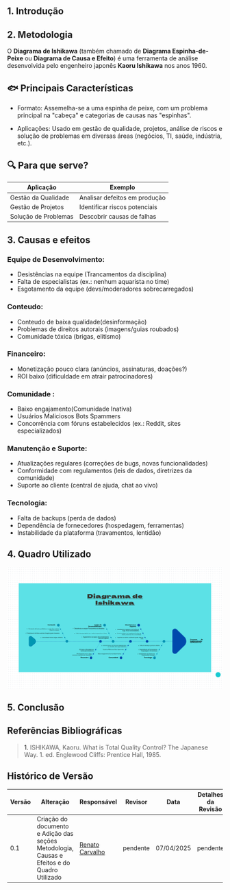 ## <a>1. Introdução</a>



## <a>2. Metodologia</a>

O **Diagrama de Ishikawa** (também chamado de **Diagrama Espinha-de-Peixe** ou **Diagrama de Causa e Efeito**) é uma ferramenta de análise desenvolvida pelo engenheiro japonês **Kaoru Ishikawa** nos anos 1960.

## 🐟 Principais Características    
 - Formato: Assemelha-se a uma espinha de peixe, com um problema principal na "cabeça" e categorias de causas nas "espinhas".

- Aplicações: Usado em gestão de qualidade, projetos, análise de riscos e solução de problemas em diversas áreas (negócios, TI, saúde, indústria, etc.).

## 🔍 Para que serve?
|Aplicação|	Exemplo|
|---|--|
|Gestão da Qualidade|	Analisar defeitos em produção|
|Gestão de Projetos	|Identificar riscos potenciais|
|Solução de Problemas|	Descobrir causas de falhas|

## <a>3. Causas e efeitos</a>

### Equipe de Desenvolvimento:
 - Desistências na equipe (Trancamentos da disciplina)
 - Falta de especialistas (ex.: nenhum aquarista no time)
 - Esgotamento da equipe (devs/moderadores sobrecarregados)

### Conteudo:
 - Conteudo de baixa qualidade(desinformação)
 - Problemas de direitos autorais (imagens/guias roubados)
 - Comunidade tóxica (brigas, elitismo)
 

### Financeiro:
 - Monetização pouco clara (anúncios, assinaturas, doações?)
 - ROI baixo (dificuldade em atrair patrocinadores)

### Comunidade :
 - Baixo engajamento(Comunidade Inativa) 
 - Usuários Maliciosos Bots Spammers
 - Concorrência com fóruns estabelecidos (ex.: Reddit, sites especializados)


### Manutenção e  Suporte:
 - Atualizações regulares (correções de bugs, novas funcionalidades)
- Conformidade com regulamentos (leis de dados, diretrizes da comunidade)
 - Suporte ao cliente (central de ajuda, chat ao vivo)

### Tecnologia:
- Falta de backups (perda de dados)
- Dependência de fornecedores (hospedagem, ferramentas)
- Instabilidade da plataforma (travamentos, lentidão)

## <a>4. Quadro Utilizado</a>

![Diagrama de Ishikawa](image.png)

## <a>5. Conclusão </a>

## <a>Referências Bibliográficas</a>

> <a>1.</a> ISHIKAWA, Kaoru. What is Total Quality Control? The Japanese Way. 1. ed. Englewood Cliffs: Prentice Hall, 1985.

## <a>Histórico de Versão</a>

| Versão | Alteração                  | Responsável     | Revisor | Data       | Detalhes da Revisão |
| -      | -                          | -               | -       | -          | -                   |
| 0.1    |Criação do documento e Adição das seções Metodologia, Causas e Efeitos e do Quadro Utilizado| [Renato Carvalho](https://github.com/Osidious) | pendente| 07/04/2025 | pendente|